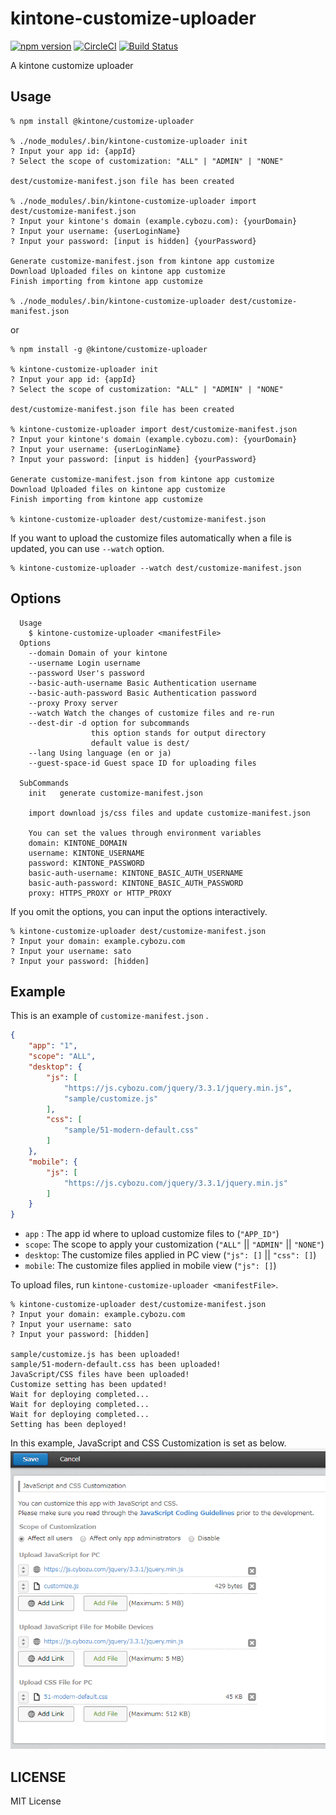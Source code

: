 # kintone-customize-uploader

[![npm version](https://badge.fury.io/js/%40kintone%2Fcustomize-uploader.svg)](https://badge.fury.io/js/%40kintone%2Fcustomize-uploader)
[![CircleCI](https://circleci.com/gh/kintone/customize-uploader.svg?style=shield)](https://circleci.com/gh/kintone/customize-uploader)
[![Build Status](https://travis-ci.org/kintone/customize-uploader.svg?branch=master)](https://travis-ci.org/kintone/customize-uploader)

A kintone customize uploader

## Usage
```
% npm install @kintone/customize-uploader

% ./node_modules/.bin/kintone-customize-uploader init
? Input your app id: {appId}
? Select the scope of customization: "ALL" | "ADMIN" | "NONE"

dest/customize-manifest.json file has been created

% ./node_modules/.bin/kintone-customize-uploader import dest/customize-manifest.json
? Input your kintone's domain (example.cybozu.com): {yourDomain}
? Input your username: {userLoginName}
? Input your password: [input is hidden] {yourPassword}

Generate customize-manifest.json from kintone app customize
Download Uploaded files on kintone app customize
Finish importing from kintone app customize

% ./node_modules/.bin/kintone-customize-uploader dest/customize-manifest.json
```

or

```
% npm install -g @kintone/customize-uploader

% kintone-customize-uploader init
? Input your app id: {appId}
? Select the scope of customization: "ALL" | "ADMIN" | "NONE"

dest/customize-manifest.json file has been created

% kintone-customize-uploader import dest/customize-manifest.json
? Input your kintone's domain (example.cybozu.com): {yourDomain}
? Input your username: {userLoginName}
? Input your password: [input is hidden] {yourPassword}

Generate customize-manifest.json from kintone app customize
Download Uploaded files on kintone app customize
Finish importing from kintone app customize

% kintone-customize-uploader dest/customize-manifest.json
```

If you want to upload the customize files automatically when a file is updated, you can use `--watch` option.

```
% kintone-customize-uploader --watch dest/customize-manifest.json
```

## Options
```
  Usage
    $ kintone-customize-uploader <manifestFile>
  Options
    --domain Domain of your kintone
    --username Login username
    --password User's password
    --basic-auth-username Basic Authentication username
    --basic-auth-password Basic Authentication password
    --proxy Proxy server
    --watch Watch the changes of customize files and re-run
    --dest-dir -d option for subcommands
                  this option stands for output directory
                  default value is dest/
    --lang Using language (en or ja)
    --guest-space-id Guest space ID for uploading files

  SubCommands
    init   generate customize-manifest.json

    import download js/css files and update customize-manifest.json

    You can set the values through environment variables
    domain: KINTONE_DOMAIN
    username: KINTONE_USERNAME
    password: KINTONE_PASSWORD
    basic-auth-username: KINTONE_BASIC_AUTH_USERNAME
    basic-auth-password: KINTONE_BASIC_AUTH_PASSWORD
    proxy: HTTPS_PROXY or HTTP_PROXY
```

If you omit the options, you can input the options interactively.
```
% kintone-customize-uploader dest/customize-manifest.json
? Input your domain: example.cybozu.com
? Input your username: sato
? Input your password: [hidden]
```

## Example
This is an example of `customize-manifest.json` .
```json
{
    "app": "1",
    "scope": "ALL",
    "desktop": {
        "js": [
            "https://js.cybozu.com/jquery/3.3.1/jquery.min.js",
            "sample/customize.js"
        ],
        "css": [
            "sample/51-modern-default.css"
        ]
    },
    "mobile": {
        "js": [
            "https://js.cybozu.com/jquery/3.3.1/jquery.min.js"
        ]
    }
}
```
- `app` : The app id where to upload customize files to (`"APP_ID"`)
- `scope`: The scope to apply your customization (`"ALL"` || `"ADMIN"` || `"NONE"`)
- `desktop`: The customize files applied in PC view  (`"js": []` || `"css": []`)
- `mobile`: The customize files applied in mobile view (`"js": []`)

To upload files, run `kintone-customize-uploader <manifestFile>`.
```
% kintone-customize-uploader dest/customize-manifest.json
? Input your domain: example.cybozu.com
? Input your username: sato
? Input your password: [hidden]

sample/customize.js has been uploaded!
sample/51-modern-default.css has been uploaded!
JavaScript/CSS files have been uploaded!
Customize setting has been updated!
Wait for deploying completed...
Wait for deploying completed...
Wait for deploying completed...
Setting has been deployed!
```

In this example, JavaScript and CSS Customization is set as below.
![Example screenshot of JavaScript and CSS Customization](docs/example_setting.PNG)

## LICENSE
MIT License
